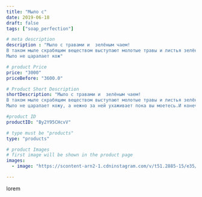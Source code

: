 ```yaml
---
title: "Мыло с"
date: 2019-06-18
draft: false
tags: ["soap_perfection"]

# meta description
description : "Мыло с травами и  зелёным чаем!
В таком мыле скрабящим веществом выступают молотые травы и листья зелёного чая🤗 очень необычно и ароматно 🌿
Мыло не царапает кож"

# product Price
price: "3000"
priceBefore: "3600.0"

# Product Short Description
shortDescription: "Мыло с травами и  зелёным чаем!
В таком мыле скрабящим веществом выступают молотые травы и листья зелёного чая🤗 очень необычно и ароматно 🌿
Мыло не царапает кожу, а нежно за ней ухаживает пока вы моетесь.И конечно масла и только натуральные ингредиенты!"

#product ID
productID: "By2Y95CHcvV"

# type must be "products"
type: "products"

# product Images
# first image will be shown in the product page
images:
  - image: "https://scontent-arn2-1.cdninstagram.com/v/t51.2885-15/e35/64706433_102107147707166_2137169236684037537_n.jpg?se=7&tp=1&_nc_ht=scontent-arn2-1.cdninstagram.com&_nc_cat=102&_nc_ohc=txYdpD9pcxMAX9W6Oro&ccb=7-4&oh=78e374942b2acf92f19bf9571ebc3278&oe=60846FDA&ig_cache_key=MjA2ODk1MDg4NTA2NjQ2MDExNw%3D%3D.2-ccb7-4"

---
```

lorem

